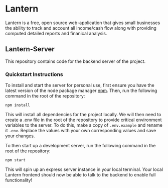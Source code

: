 # Lantern

Lantern is a free, open source web-application that gives small businesses the ability to track and account all income/cash flow along with providing computed detailed reports and finanical analysis.

## Lantern-Server

This repository contains code for the backend server of the project.

### Quickstart Instructions

To install and start the server for personal use, first ensure you have the latest version of the node package manager [npm](https://www.npmjs.com/).  Then, run the following command in the root of the repository:

```
npm install
```

This will install all dependencies for the project locally.  We will then need to create a .env file in the root of the repository to provide critical environment variables to the server.  To do this, make a copy of `.env.example` and rename it `.env`.  Replace the values with your own corresponding values and save your changes.

To then start up a development server, run the following command in the root of the repository:

```
npm start
```

This will spin up an express server instance in your local terminal.  Your local Lantern frontend should now be able to talk to the backend to enable full functionality!
